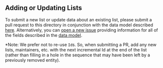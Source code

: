 ## Adding or Updating Lists

To submit a new list or update data about an existing list, please submit a pull request to this directory in conjunction with the data model described [here](https://github.com/collinbarrett/FilterLists/wiki/Data-Model_sidebar). Alternatively, you can [open a new issue](https://github.com/collinbarrett/FilterLists/issues/new) providing information for all of the fields described in the [data model](https://github.com/collinbarrett/FilterLists/wiki/Data-Model_sidebar).

*Note: We prefer not to re-use `Id`s. So, when submitting a PR, add any new lists, maintainers, etc. with the next incremental Id at the end of the list (rather than filling in a hole in the sequence that may have been left by a previously removed entity).
